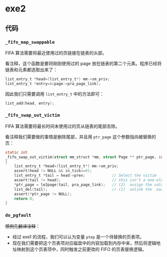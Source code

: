 # exe2

## 代码

### `_fifo_map_swappable`

FIFA 算法需要将最近使用过的页链接在链表的头部。

看注释，这个函数是要将刚刚使用过的 page 放在链表的第二个元素。程序已经将链表和元素都选取出来了：

```c
list_entry_t *head=(list_entry_t*) mm->sm_priv;
list_entry_t *entry=&(page->pra_page_link);
```

因此我们只需要调用 `list_entry_t` 中的方法即可：

```c
list_add(head, entry);
```

### `_fifo_swap_out_victim`

FIFA 算法需要将最长时间未使用过的页从链表的尾部去除。

看注释我们需要做的事情是删除尾部，并且用 `ptr_page` 这个参数指向被替换的页：

```c
static int
_fifo_swap_out_victim(struct mm_struct *mm, struct Page ** ptr_page, int in_tick)
{
    list_entry_t *head=(list_entry_t*) mm->sm_priv;
    assert(head != NULL && in_tick==0);
    list_entry_t *tail = head->prev;            // Select the victim
    assert(tail != head);                       // this isn't a one-element-list
    *ptr_page = le2page(tail, pra_page_link);   // (2)  assign the value of *ptr_page to the addr of this page
    list_del(tail);                             // (1)  unlink the  earliest arrival page in front of pra_list_head qeueue
    assert(*ptr_page != NULL);
    return 0;
}
```

### `do_pgfault`

~~惯例先翻译注释~~：

- 经过 exe1 的流程，我们可以认为变量 `ptep` 是一个待替换的页表项。
- 现在我们需要把这个页表项对应磁盘中的内容加载到内存中来，然后将逻辑地址映射到这个页表项中，同时触发之前更改的 FIFO 的页表替换逻辑。

